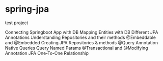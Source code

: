 # spring-jpa
test project


Connecting Springboot App with DB
 Mapping Entities with DB 
Different JPA Annotations 
Understanding Repositories and their methods
 @Embeddable and @Embedded 
Creating JPA Repositories & methods
 @Query Annotation 
Native Queries 
 Query Named Params 
@Transactional and @Modifying Annotation 
 JPA One-To-One Relationship 
